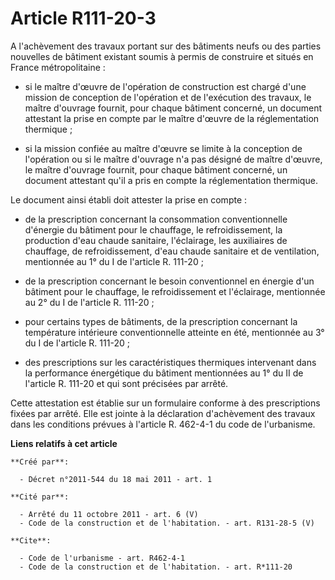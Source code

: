 # Article R111-20-3

A l'achèvement des travaux portant sur des bâtiments neufs ou des parties nouvelles de bâtiment existant soumis à permis de
construire et situés en France métropolitaine :

- si le maître d'œuvre de l'opération de construction est chargé d'une mission de conception de l'opération et de l'exécution
des travaux, le maître d'ouvrage fournit, pour chaque bâtiment concerné, un document attestant la prise en compte par le
maître d'œuvre de la réglementation thermique ;

- si la mission confiée au maître d'œuvre se limite à la conception de l'opération ou si le maître d'ouvrage n'a pas désigné
de maître d'œuvre, le maître d'ouvrage fournit, pour chaque bâtiment concerné, un document attestant qu'il a pris en compte
la réglementation thermique. 

Le document ainsi établi doit attester la prise en compte :

- de la prescription concernant la consommation conventionnelle d'énergie du bâtiment pour le chauffage, le refroidissement,
la production d'eau chaude sanitaire, l'éclairage, les auxiliaires de chauffage, de refroidissement, d'eau chaude sanitaire
et de ventilation, mentionnée au 1° du I de l'article R. 111-20 ;

- de la prescription concernant le besoin conventionnel en énergie d'un bâtiment pour le chauffage, le refroidissement et
l'éclairage, mentionnée au 2° du I de l'article R. 111-20 ;

- pour certains types de bâtiments, de la prescription concernant la température intérieure conventionnelle atteinte en été,
mentionnée au 3° du I de l'article R. 111-20 ;

- des prescriptions sur les caractéristiques thermiques intervenant dans la performance énergétique du bâtiment mentionnées
au 1° du II de l'article R. 111-20 et qui sont précisées par arrêté. 

Cette attestation est établie sur un formulaire conforme à des prescriptions fixées par arrêté. Elle est jointe à la
déclaration d'achèvement des travaux dans les conditions prévues à l'article R. 462-4-1 du code de l'urbanisme.

**Liens relatifs à cet article**

	**Créé par**:

	  - Décret n°2011-544 du 18 mai 2011 - art. 1

	**Cité par**:

	  - Arrêté du 11 octobre 2011 - art. 6 (V)
	  - Code de la construction et de l'habitation. - art. R131-28-5 (V)

	**Cite**:

	  - Code de l'urbanisme - art. R462-4-1
	  - Code de la construction et de l'habitation. - art. R*111-20
